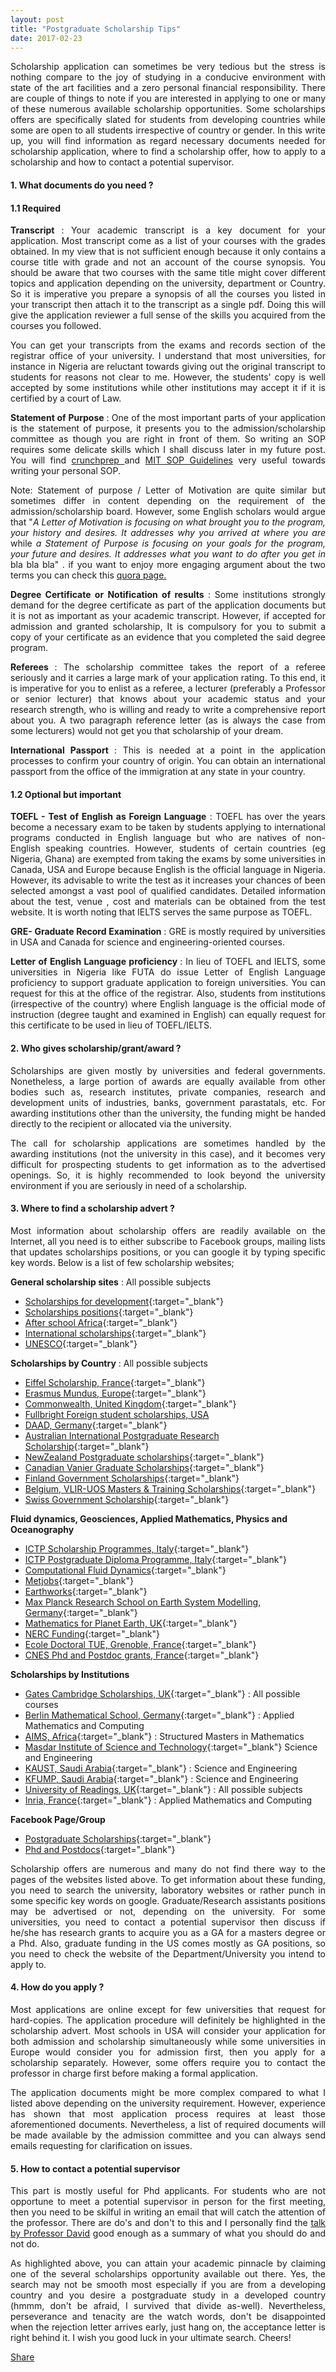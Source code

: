```yaml
---
layout: post
title: "Postgraduate Scholarship Tips"
date: 2017-02-23
---
```


<div id="fb-root"></div>
<script>(function(d, s, id) {
var js, fjs = d.getElementsByTagName(s)[0];
if (d.getElementById(id)) return;
js = d.createElement(s); js.id = id;
js.src = "//connect.facebook.net/en_US/sdk.js#xfbml=1&version=v2.8";
fjs.parentNode.insertBefore(js, fjs);
}(document, 'script', 'facebook-jssdk'));</script>

<p style='text-align: justify;'>
Scholarship application can sometimes be very tedious but the stress is nothing compare to the joy of studying in a conducive environment with state of the art facilities and a zero personal financial responsibility. There are couple of things to note if you are interested in applying to one or many of these numerous available scholarship opportunities. Some scholarships offers are specifically slated for students from developing countries while some are  open to all students irrespective of country or gender. In this write up, you will find information as regard necessary documents needed for scholarship application, where to find a scholarship offer, how to apply to a scholarship and how to contact a potential supervisor.  </p>

#### 1. What documents do you need ?

#### 1.1 Required

<p style='text-align: justify;'>
<b>Transcript </b>: Your academic transcript is a key document for your application. Most transcript come as a list of your courses with the grades obtained. In my view that is not sufficient enough because it only contains a course title with grade and not an account of the course synopsis. You should be aware that two courses with the same title might cover different topics and application depending on the university, department or Country. So it is imperative you prepare a synopsis of all the courses you listed in your transcript then attach it to the transcript as a single pdf. Doing this will give the application reviewer a full sense of the skills you acquired from the courses you followed.</p>

<p style='text-align: justify;'>
You can get your transcripts from the exams and records section of the registrar office of your university. I understand that most universities, for instance in Nigeria are reluctant towards giving out the original transcript to students for reasons not clear to me. However, the students' copy is well accepted by some institutions while other institutions may accept it if it is certified by a court of Law.</p>

<p style='text-align: justify;'>
<b>Statement of Purpose </b>: One of the most important parts of your application is the statement of purpose, it presents you to the admission/scholarship committee as though you are right in front of them. So writing an SOP requires some delicate skills which I shall discuss later in my future post. You will find <a href="https://crunchprep.com/gre/2014/powerful-statement-of-purpose" target="_blank"> crunchprep </a> and <a href="http://web.mit.edu/msrp/myMSRP/docs/Statement%20of%20purpose%20guidelines.pdf" target="_blank"> MIT SOP Guidelines</a> very useful towards writing your personal SOP.</p>

<p style='text-align: justify;'>
Note: Statement of purpose / Letter of Motivation are quite similar but sometimes differ in content depending on the requirement of the admission/scholarship board. However, some English scholars would argue that "<i>A Letter of Motivation is focusing on what brought you to the program, your history and desires. It addresses why you arrived at where you are </i> while <i> a Statement of Purpose is focusing on your goals for the program, your future and desires. It addresses what you want to do after you get in </i> bla bla bla" . if you want to enjoy more engaging argument about the two terms you can check this <a href="https://www.quora.com/What-is-the-difference-LOM-Letter-of-Motivation-and-SOP-Statement-of-Purpose" target="_blank"> quora page. </a> </p>

<p style='text-align: justify;'>
<b>Degree Certificate or Notification of results </b>: Some institutions strongly demand for the degree certificate as part of the application documents but it is not as important as your academic transcript. However, if accepted for admission and granted scholarship, It is compulsory for you to submit a copy of your certificate as an evidence that you completed the said degree program.</p>


<p style='text-align: justify;'>
<b>Referees </b>: The scholarship committee takes the report of a referee seriously and it carries a large mark of your application rating. To this end, it is imperative for you to enlist as a referee, a lecturer (preferably a Professor or senior lecturer) that knows about your academic status and your research strength, who is willing and ready to write a comprehensive report about you. A two paragraph reference letter (as is always the case from some lecturers) would not get you that scholarship of your dream.</p>

<p style='text-align: justify;'>
<b>International Passport </b>: This is needed at a point in the application processes to confirm your country of origin. You can obtain an international passport from the office of the immigration at any state in your country.</p>


#### 1.2 Optional but important

<p style='text-align: justify;'>
<b>TOEFL - Test of English as Foreign Language</b> : TOEFL has over the years become a necessary exam to be taken by students applying to international programs conducted in English language but who are natives of non-English speaking countries. However, students of certain countries (eg Nigeria, Ghana) are exempted from taking the exams by some universities in Canada, USA and Europe because English is the official language in Nigeria. However, its advisable to write the test as it increases your chances of been selected amongst a vast pool of qualified candidates. Detailed information about the test, venue , cost and materials can be obtained from the test website. It is worth noting that IELTS serves the same purpose as TOEFL.</p>

<p style='text-align: justify;'>
<b>GRE- Graduate Record Examination </b>: GRE is mostly required by universities in USA and Canada for science and engineering-oriented courses.</p>

<p style='text-align: justify;'>
<b>Letter of English Language proficiency </b>: In lieu of TOEFL and IELTS, some universities in Nigeria like FUTA do issue Letter of English Language proficiency to support graduate application to foreign universities. You can request for this at the office of the registrar. Also, students from institutions (irrespective of the country) where English language is the official mode of instruction (degree taught and examined in English) can equally request for this certificate to be used in lieu of TOEFL/IELTS. </p>


#### 2. Who gives scholarship/grant/award ?
<p style='text-align: justify;'>
Scholarships are given mostly by universities and federal governments. Nonetheless, a large portion of awards are equally available from other bodies such as, research institutes, private companies, research and development units of industries, banks, government parastatals, etc. For awarding institutions other than the university, the funding might be handed directly to the recipient or allocated via the university. </p>

<p style='text-align: justify;'>
The call for scholarship applications are sometimes handled by the awarding institutions (not the university in this case), and it becomes very difficult for prospecting students to get information as to the advertised openings. So, it is highly recommended to look beyond the university environment if you are seriously in need of a scholarship.   </p>


#### 3. Where to find a scholarship advert ?

<p style='text-align: justify;'>
Most information about scholarship offers are readily available on the Internet, all you need is to either subscribe to Facebook groups, mailing lists that updates scholarships positions, or you can google it by typing specific key words. Below is a list of few scholarship websites;</p>

**General scholarship sites** : All possible subjects <br>
- [Scholarships for development](http://www.scholars4dev.com/){:target="_blank"} <br>
- [Scholarships positions](http://scholarship-positions.com/){:target="_blank"} <br>
- [After school Africa](http://www.afterschoolafrica.com/){:target="_blank"}<br>
- [International scholarships](http://www.internationalscholarships.com/){:target="_blank"}  <br>
- [UNESCO](https://www.unesco-ihe.org/fellowships){:target="_blank"}  <br>

**Scholarships by Country** : All possible subjects <br>
- [Eiffel Scholarship, France](http://www.campusfrance.org/fr/node/175673){:target="_blank"} <br>
- [Erasmus Mundus, Europe](https://eacea.ec.europa.eu/erasmus-plus/library/catalogue_en){:target="_blank"}<br>
- [Commonwealth, United Kingdom](http://cscuk.dfid.gov.uk/apply/scholarships-developing-cw/){:target="_blank"} <br>
- [Fullbright Foreign student scholarships, USA](http://foreign.fulbrightonline.org/about/foreign-fulbright) <br>
- [DAAD, Germany](https://www.daad.org/en/){:target="_blank"} <br>
- [Australian International Postgraduate Research Scholarship](https://www.education.gov.au/international-postgraduate-research-scholarships){:target="_blank"} <br>
- [NewZealand Postgraduate scholarships](http://www.universitiesnz.ac.nz/scholarships/postgraduate){:target="_blank"} <br>
- [Canadian Vanier Graduate Scholarships](http://www.vanier.gc.ca/en/home-accueil.html){:target="_blank"}<br>
- [Finland Government Scholarships](http://www.studyinfinland.fi/home){:target="_blank"}<br>
- [Belgium, VLIR-UOS Masters & Training Scholarships](http://www.vliruos.be/){:target="_blank"}<br>
- [Swiss Government Scholarship](https://www.sbfi.admin.ch/sbfi/en/home/topics/swiss-education-area/scholarships-and-grants.html){:target="_blank"}


**Fluid dynamics, Geosciences, Applied Mathematics, Physics and Oceanography**<br>
- [ICTP Scholarship Programmes, Italy](https://www.ictp.it/programmes.aspx){:target="_blank"} <br>
- [ICTP Postgraduate Diploma Programme, Italy](http://diploma.ictp.it/application-and-admission.aspx){:target="_blank"} <br>
- [Computational Fluid Dynamics](http://www.cfd-online.com/Jobs/listjobs.php?category=PhD%20Studentship){:target="_blank"}<br>
- [Metjobs](http://www.met.rdg.ac.uk/~brugge/jobsites.html){:target="_blank"} <br>
- [Earthworks](http://www.earthworks-jobs.com){:target="_blank"} <br>
- [Max Planck Research School on Earth System Modelling, Germany](http://www.mpimet.mpg.de/en/science/imprs-esm/){:target="_blank"} <br>
- [Mathematics for Planet Earth, UK](http://mpecdt.org/){:target="_blank"} <br>
- [NERC Funding](http://www.met.reading.ac.uk/nercdtp/home/){:target="_blank"}<br>
- [Ecole Doctoral TUE, Grenoble, France](http://ed-tue.osug.fr/){:target="_blank"} <br>
- [CNES Phd and Postdoc grants, France](https://cnes.fr/en/web/CNES-en/7430-research-grants.php){:target="_blank"} <br>


**Scholarships by Institutions**<br>
- [Gates Cambridge Scholarships, UK](https://www.gatescambridge.org){:target="_blank"}  : All possible courses <br>
- [Berlin Mathematical School, Germany](https://www.math-berlin.de/){:target="_blank"} : Applied Mathematics and Computing <br>
- [AIMS, Africa](https://www.nexteinstein.org/){:target="_blank"} : Structured Masters in Mathematics<br>
- [Masdar Institute of Science and Technology](https://www.masdar.ac.ae){:target="_blank"} Science and Engineering<br>
- [KAUST, Saudi Arabia](https://www.kaust.edu.sa/en/study/applying-to-kaust){:target="_blank"}  : Science and Engineering <br>
- [KFUMP, Saudi Arabia](http://www.kfupm.edu.sa/deanships/DGS/Pages/preonline_programs.aspx){:target="_blank"}  : Science and Engineering<br>
- [University of Readings, UK](http://www.reading.ac.uk/graduateschool/prospectivestudents/gs-internationalstudentships.aspx){:target="_blank"} : All possible subjects<br>
- [Inria, France](https://www.inria.fr/en/institute/recruitment/offers/phd/phd-positions){:target="_blank"} : Applied Mathematics and Computing<br>

**Facebook Page/Group**<br>
- [Postgraduate Scholarships](https://www.facebook.com/postgradscholar/){:target="_blank"}<br>
- [Phd and Postdocs](https://www.facebook.com/groups/143733582342736/){:target="_blank"}<br>

<p style='text-align: justify;'>
Scholarship offers are numerous and many do not find there way to the pages of the websites listed above. To get information about these funding, you need to search the university, laboratory websites or rather punch in some specific key words on google. Graduate/Research assistants positions may be advertised or not, depending on the university. For some universities, you need to contact a potential supervisor then discuss if he/she has research grants to acquire you as a GA for a masters degree or a Phd. Also, graduate funding in the US comes mostly as GA positions, so you need to check the website of the Department/University you intend to apply to.</p>

#### 4. How do you apply ?

<p style='text-align: justify;'>
Most applications are online except for few universities that request for hard-copies. The application procedure will definitely be highlighted in the scholarship advert. Most schools in USA will consider your application for both admission and scholarship simultaneously while some universities in Europe would consider you for admission first, then you apply for a scholarship separately. However, some offers require you to contact the professor in charge first before making a formal application.</p>

<p style='text-align: justify;'>
The application documents might be more complex compared to what I listed above depending on the university requirement. However, experience has shown that most application process requires at least those aforementioned documents. Nevertheless, a list of required documents will be made available by the admission committee and you can always send emails requesting for clarification on issues.</p>

#### 5. How to contact a potential supervisor
<p style='text-align: justify;'>
This part is mostly useful for Phd applicants. For students who are not opportune to meet a potential supervisor in person for the first meeting, then you need to be skilful in writing an email that will catch the attention of the professor. There are do's and don't to this and I personally find the <a href="http://www.cs.virginia.edu/~evans/advice/prospective.html" target="_blank"> talk by Professor David</a> good enough as a summary of what you should do and not do. </p>


<p style='text-align: justify;'>
As highlighted above, you can attain your academic pinnacle by claiming one of the several scholarships opportunity available out there. Yes, the search may not be smooth most especially if you are from a developing country and you desire a postgraduate study in a developed country (hmmm, don't be afraid, I survived that divide as-well). Nevertheless, perseverance and tenacity are the watch words, don't be disappointed when the rejection letter arrives early, just hang on, the acceptance letter is right behind it. I wish you good luck in your ultimate search. Cheers!
</p>

<div class="fb-share-button" data-href="https://adeajayi-kunle.github.io/2017/02/23/scholarship-tips/" data-layout="button_count" data-size="large" data-mobile-iframe="true"><a class="fb-xfbml-parse-ignore" target="_blank" href="https://www.facebook.com/sharer/sharer.php?u=https%3A%2F%2Fadeajayi-kunle.github.io%2F2017%2F02%2F23%2Fscholarship-tips%2F&amp;src=sdkpreparse">Share</a></div>
<div class="fb-like" data-href="https://adeajayi-kunle.github.io/2017/02/23/scholarship-tips/" data-layout="standard" data-action="like" data-size="large" data-show-faces="false" data-share="false"></div>

<p></p>

<div class="fb-comments" data-href="https://adeajayi-kunle.github.io/2017/02/23/scholarship-tips/" data-numposts="5"></div>
